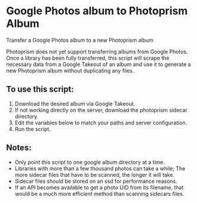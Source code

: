 # Google Photos album to Photoprism Album
Transfer a Google Photos album to a new Photoprism album

Photoprism does not yet support transferring albums from Google Photos.  Once a library has been fully transferred, this script will scrape the necessary data from a Google Takeout of an album and use it to generate a new Photoprism album without duplicating any files.

## To use this script:

1. Download the desired album via Google Takeout.
2. If not working directly on the server, download the photoprism sidecar directory.
3. Edit the variables below to match your paths and server configuration.
4. Run the script.

## Notes:

- Only point this script to one google album directory at a time.
- Libraries with more than a few thousand photos can take a while; The more sidecar files that have to be scanned, the longer it will take.
- Sidecar files should be stored on an ssd for performance reasons.
- If an API becomes available to get a photo UID from its filename, that would be a much more efficient method than scanning sidecars files.
